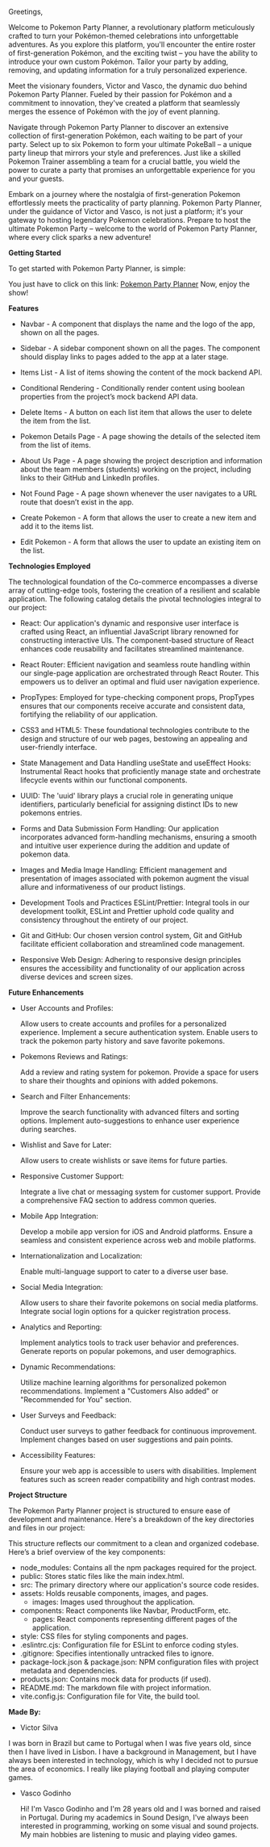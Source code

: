 
Greetings,

Welcome to Pokemon Party Planner, a revolutionary platform meticulously crafted to turn your Pokémon-themed celebrations into unforgettable adventures. As you explore this platform, you'll encounter the entire roster of first-generation Pokémon, and the exciting twist – you have the ability to introduce your own custom Pokémon. Tailor your party by adding, removing, and updating information for a truly personalized experience.

Meet the visionary founders, Victor and Vasco, the dynamic duo behind Pokemon Party Planner. Fueled by their passion for Pokémon and a commitment to innovation, they've created a platform that seamlessly merges the essence of Pokémon with the joy of event planning.

Navigate through Pokemon Party Planner to discover an extensive collection of first-generation Pokémon, each waiting to be part of your party. Select up to six Pokemon to form your ultimate PokeBall – a unique party lineup that mirrors your style and preferences. Just like a skilled Pokemon Trainer assembling a team for a crucial battle, you wield the power to curate a party that promises an unforgettable experience for you and your guests.

Embark on a journey where the nostalgia of first-generation Pokemon effortlessly meets the practicality of party planning. Pokemon Party Planner, under the guidance of Victor and Vasco, is not just a platform; it's your gateway to hosting legendary Pokemon celebrations. Prepare to host the ultimate Pokemon Party – welcome to the world of Pokemon Party Planner, where every click sparks a new adventure!


**Getting Started**

To get started with Pokemon Party Planner, is simple:

You just have to click on this link: [Pokemon Party Planner](https://pokemonpartyplanner.netlify.app/)
Now, enjoy the show!


**Features** 

- Navbar - A component that displays the name and the logo of the app, shown on all the pages.

- Sidebar - A sidebar component shown on all the pages. The component should display links to pages added to the app at a later stage.

- Items List - A list of items showing the content of the mock backend API.

- Conditional Rendering - Conditionally render content using boolean properties from the project’s mock backend API data.

- Delete Items - A button on each list item that allows the user to delete the item from the list.

- Pokemon Details Page - A page showing the details of the selected item from the list of items.
  
- About Us Page - A page showing the project description and information about the team members (students) working on the project, including links to their GitHub and LinkedIn profiles.

- Not Found Page - A page shown whenever the user navigates to a URL route that doesn’t exist in the app.

- Create Pokemon - A form that allows the user to create a new item and add it to the items list.

- Edit Pokemon - A form that allows the user to update an existing item on the list.



**Technologies Employed**

The technological foundation of the Co-commerce encompasses a diverse array of cutting-edge tools, fostering the creation of a resilient and scalable application. The following catalog details the pivotal technologies integral to our project:

- React:
Our application's dynamic and responsive user interface is crafted using React, an influential JavaScript library renowned for constructing interactive UIs. The component-based structure of React enhances code reusability and facilitates streamlined maintenance.

- React Router:
Efficient navigation and seamless route handling within our single-page application are orchestrated through React Router. This empowers us to deliver an optimal and fluid user navigation experience.

- PropTypes:
Employed for type-checking component props, PropTypes ensures that our components receive accurate and consistent data, fortifying the reliability of our application.

- CSS3 and HTML5:
These foundational technologies contribute to the design and structure of our web pages, bestowing an appealing and user-friendly interface.

- State Management and Data Handling
useState and useEffect Hooks:
Instrumental React hooks that proficiently manage state and orchestrate lifecycle events within our functional components.

- UUID:
The 'uuid' library plays a crucial role in generating unique identifiers, particularly beneficial for assigning distinct IDs to new pokemons entries.

- Forms and Data Submission
Form Handling:
Our application incorporates advanced form-handling mechanisms, ensuring a smooth and intuitive user experience during the addition and update of pokemon data.

- Images and Media
Image Handling:
Efficient management and presentation of images associated with pokemon augment the visual allure and informativeness of our product listings.

- Development Tools and Practices
ESLint/Prettier:
Integral tools in our development toolkit, ESLint and Prettier uphold code quality and consistency throughout the entirety of our project.

- Git and GitHub:
Our chosen version control system, Git and GitHub facilitate efficient collaboration and streamlined code management.

- Responsive Web Design:
Adhering to responsive design principles ensures the accessibility and functionality of our application across diverse devices and screen sizes.



**Future Enhancements**


- User Accounts and Profiles:
  
    Allow users to create accounts and profiles for a personalized experience.
    Implement a secure authentication system.
    Enable users to track the pokemon party history and save favorite pokemons.

- Pokemons Reviews and Ratings:
  
     Add a review and rating system for pokemon.
     Provide a space for users to share their thoughts and opinions with added pokemons.

- Search and Filter Enhancements:

    Improve the search functionality with advanced filters and sorting options.
    Implement auto-suggestions to enhance user experience during searches.

- Wishlist and Save for Later:

    Allow users to create wishlists or save items for future parties.
    

 - Responsive Customer Support:

    Integrate a live chat or messaging system for customer support.
    Provide a comprehensive FAQ section to address common queries.


- Mobile App Integration:

    Develop a mobile app version for iOS and Android platforms.
    Ensure a seamless and consistent experience across web and mobile platforms.

- Internationalization and Localization:

    Enable multi-language support to cater to a diverse user base.

- Social Media Integration:

    Allow users to share their favorite pokemons on social media platforms.
    Integrate social login options for a quicker registration process.

- Analytics and Reporting:

    Implement analytics tools to track user behavior and preferences.
    Generate reports on popular pokemons, and user demographics.

- Dynamic Recommendations:

    Utilize machine learning algorithms for personalized pokemon recommendations.
    Implement a "Customers Also added" or "Recommended for You" section.


- User Surveys and Feedback:

    Conduct user surveys to gather feedback for continuous improvement.
    Implement changes based on user suggestions and pain points.


- Accessibility Features:

    Ensure your web app is accessible to users with disabilities.
    Implement features such as screen reader compatibility and high contrast modes.






**Project Structure**



The Pokemon Party Planner project is structured to ensure ease of development and maintenance. Here's a breakdown of the key directories and files in our project:


This structure reflects our commitment to a clean and organized codebase. Here’s a brief overview of the key components:

- node_modules: Contains all the npm packages required for the project.
- public: Stores static files like the main index.html.
- src: The primary directory where our application's source code resides.
- assets: Holds reusable components, images, and pages.
   - images: Images used throughout the application.
- components: React components like Navbar, ProductForm, etc.
  - pages: React components representing different pages of the application.
- style: CSS files for styling components and pages.
- .eslintrc.cjs: Configuration file for ESLint to enforce coding styles.
- .gitignore: Specifies intentionally untracked files to ignore.
- package-lock.json & package.json: NPM configuration files with project metadata and dependencies.
- products.json: Contains mock data for products (if used).
- README.md: The markdown file with project information.
- vite.config.js: Configuration file for Vite, the build tool.


**Made By:**


 - Victor Silva
 
  I was born in Brazil but came to Portugal when I was five years old, since then I have lived   in Lisbon. I have a background in Management, but I have always 
  been interested in technology, which is why I decided not to pursue the area of ​​economics. I   really like playing football and playing computer games.

- Vasco Godinho 

  Hi! I'm Vasco Godinho and I'm 28 years old and I was borned and raised in Portugal. During     my academics in Sound Design, I've always been interested in programming, working on some      visual and sound projects. My main hobbies are listening to music and playing video games.



